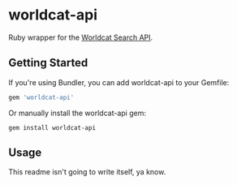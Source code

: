 # worldcat-api

Ruby wrapper for the [Worldcat Search API](http://oclc.org/developer/services/WCAPI).

## Getting Started

If you're using Bundler, you can add worldcat-api to your Gemfile:

```ruby
gem 'worldcat-api'
```

Or manually install the worldcat-api gem:

```shell
gem install worldcat-api
```

## Usage

This readme isn't going to write itself, ya know.